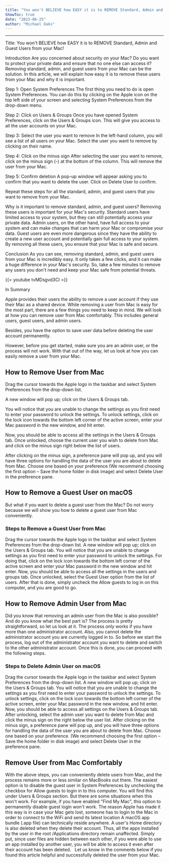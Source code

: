 ```yaml
---
title: "You won't BELIEVE how EASY it is to REMOVE Standard, Admin and Guest Users from your Mac!"
ShowToc: true 
date: "2023-06-25"
author: "Michael Oaks"
---
```

*****
Title: You won't BELIEVE how EASY it is to REMOVE Standard, Admin and Guest Users from your Mac!

Introduction
Are you concerned about security on your Mac? Do you want to protect your private data and ensure that no one else can access it? Removing standard, admin, and guest users from your Mac can be the solution. In this article, we will explain how easy it is to remove these users from your Mac and why it is important.

Step 1: Open System Preferences
The first thing you need to do is open System Preferences. You can do this by clicking on the Apple icon on the top left side of your screen and selecting System Preferences from the drop-down menu.

Step 2: Click on Users & Groups
Once you have opened System Preferences, click on the Users & Groups icon. This will give you access to all the user accounts on your Mac.

Step 3: Select the user you want to remove
In the left-hand column, you will see a list of all users on your Mac. Select the user you want to remove by clicking on their name.

Step 4: Click on the minus sign
After selecting the user you want to remove, click on the minus sign (-) at the bottom of the column. This will remove the user from your Mac.

Step 5: Confirm deletion
A pop-up window will appear asking you to confirm that you want to delete the user. Click on Delete User to confirm.

Repeat these steps for all the standard, admin, and guest users that you want to remove from your Mac.

Why is it important to remove standard, admin, and guest users?
Removing these users is important for your Mac's security. Standard users have limited access to your system, but they can still potentially access your private data. Admin users, on the other hand, have full access to your system and can make changes that can harm your Mac or compromise your data. Guest users are even more dangerous since they have the ability to create a new user account and potentially gain full access to your system. By removing all these users, you ensure that your Mac is safe and secure.

Conclusion
As you can see, removing standard, admin, and guest users from your Mac is incredibly easy. It only takes a few clicks, and it can make a huge difference in your Mac's security. So, take a few minutes to remove any users you don't need and keep your Mac safe from potential threats.

{{< youtube tvMDsgvd3CI >}} 



In Summary


Apple provides their users the ability to remove a user account if they use their Mac as a shared device.
While removing a user from Mac is easy for the most part, there are a few things you need to keep in mind.
We will look at how you can remove user ̄from Mac comfortably. This includes general users, guest users, and admin users.






Besides, you have the option to save user data before deleting the user account permanently.

However, before you get started, make sure you are an admin user, or the process will not work. With that out of the way, let us look at how you can easily remove a user from your Mac.

 
## How to Remove User from Mac
 

Drag the cursor towards the Apple logo in the taskbar and select System Preferences from the drop-down list.

A new window will pop up; click on the Users & Groups tab.

You will notice that you are unable to change the settings as you first need to enter your password to unlock the settings.
To unlock settings, click on the lock icon towards the bottom left corner of the active screen, enter your Mac password in the new window, and hit enter.

Now, you should be able to access all the settings in the Users & Groups tab. Once unlocked, choose the current user you wish to delete from Mac and click on the minus sign right below the list of users.

After clicking on the minus sign, a preference pane will pop up, and you will have three options for handling the data of the user you are about to delete from Mac.
Choose one based on your preference (We recommend choosing the first option – Save the home folder in disk image) and select Delete User in the preference pane.


 
## How to Remove a Guest User on macOS


But what if you want to delete a guest user from the Mac? Do not worry because we will show you how to delete a guest user from Mac conveniently.

 
### Steps to Remove a Guest User from Mac
 

Drag the cursor towards the Apple logo in the taskbar and select System Preferences from the drop-down list.
A new window will pop up; click on the Users & Groups tab.
You will notice that you are unable to change settings as you first need to enter your password to unlock the settings.
For doing that, click on the lock icon towards the bottom left corner of the active screen and enter your Mac password in the new window and hit enter.
Now, you should be able to access all the settings in the users and groups tab. Once unlocked, select the Guest User option from the list of users.
After that is done, simply uncheck the Allow guests to log in on this computer, and you are good to go.


 
## How to Remove Admin User from Mac


Did you know that removing an admin user from the Mac is also possible? And do you know what the best part is? The process is pretty straightforward, so let us look at it.
The process only works if you have more than one administrator account. Also, you cannot delete the administrator account you are currently logged in to. 
So before we start the process, log out of the administrator account you want to delete and switch to the other administrator account. Once this is done, you can proceed with the following steps.

 
### Steps to Delete Admin User on macOS
 

Drag the cursor towards the Apple logo in the taskbar and select System Preferences from the drop-down list.
A new window will pop up; click on the Users & Groups tab.
You will notice that you are unable to change the settings as you first need to enter your password to unlock the settings.
To unlock settings, click on the lock icon towards the bottom left corner of the active screen, enter your Mac password in the new window, and hit enter.
Now, you should be able to access all settings on the Users & Groups tab. After unlocking, select the admin user you want to delete from Mac and click the minus sign on the right below the user list.
After clicking on the minus sign, a preference pane will pop up, and you will have three options for handling the data of the user you are about to delete from Mac.
Choose one based on your preference. (We recommend choosing the first option – Save the home folder in disk image) and select Delete User in the preference pane.

 
## Remove User from Mac Comfortably


With the above steps, you can conveniently delete users from Mac, and the process remains more or less similar on MacBooks out there.
The easiest option is to disable the guest user in System Preferences by unchecking the checkbox for Allow guests to login in to this computer. You will find this under Users & Groups section.
But there are some situations when this won't work. For example, if you have enabled "Find My Mac", this option to permanently disable guest login won't work. The reason Apple has made it this way is in case your Mac gets lost, someone has to login to the Mac in order to connect to the WiFi and send its latest location
A macOS app bundle (.app file) can technically reside anywhere. A user's Home directory is also deleted when they delete their account. Thus, all the apps installed by the user in the root /Applications directory remain unaffected.
Simply put, since user files are hidden between each other, if you were able to use an app installed by another user, you will be able to access it even after their account has been deleted.
 
Let us know in the comments below if you found this article helpful and successfully deleted the user from your Mac.





